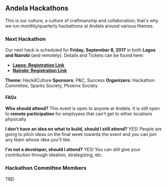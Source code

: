 ## Andela Hackathons

This is our culture, a culture of craftmanship and collaboration; that's why we run monthly/quarterly hackathons at Andela around various themes.

### Next Hackathon

Our next hack is scheduled for **Friday, September 8, 2017** in both **Lagos and Nairobi** (and remotely). Details and Tickets can be found here:

- **[Lagos: Registration Link](https://www.eventbrite.com/e/andela-hackathon-ng-hack4culture-tickets-36116538539)**
- **[Nairobi: Registration Link](https://www.eventbrite.com/e/andela-hackathon-hack4culture-tickets-36116300828)**

**Theme:** Hack4Culture
**Sponsors:** P&C, Success
**Organizers:** Hackathon Committee, Sparks Society, Phoenix Society

#### FAQs

**Who should attend?**
This event is open to anyone at Andela. It is still open to **remote participation** for employees that can't get to either locations physically.

**I don't have an idea on what to build, should I still attend?**
YES! People are going to pitch ideas on the final week towards the event and you can join any team whose idea you'll like.

**I'm not a developer, should I attend?**
YES! You can still give your contribution through ideation, strategizing, etc.


### Hackathon Committee Members

TBD
